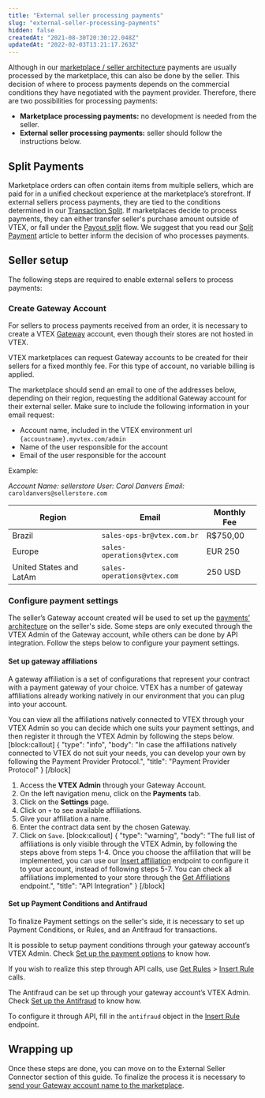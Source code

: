 ```yaml
---
title: "External seller processing payments"
slug: "external-seller-processing-payments"
hidden: false
createdAt: "2021-08-30T20:30:22.048Z"
updatedAt: "2022-02-03T13:21:17.263Z"
---
```

Although in our [marketplace / seller architecture](https://developers.vtex.com/docs/guides/external-marketplace-integration-architecture) payments are usually processed by the marketplace, this can also be done by the seller. This decision of where to process payments depends on the commercial conditions they have negotiated with the payment provider.  Therefore, there are two possibilities for processing payments:

- **Marketplace processing payments:** no development is needed from the seller.
- **External seller processing payments:** seller should follow the instructions below.

## Split Payments

Marketplace orders can often contain items from multiple sellers, which are paid for in a unified checkout experience at the marketplace’s storefront. If external sellers process payments, they are tied to the conditions determined in our [Transaction Split](https://help.vtex.com/en/tutorial/split-payment--6k5JidhYRUxileNolY2VLx#transaction-split). If marketplaces decide to process payments, they can either transfer seller's purchase amount outside of VTEX, or fall under the [Payout split](https://help.vtex.com/en/tutorial/split-payment--6k5JidhYRUxileNolY2VLx#payout-split) flow. We suggest that you read our [Split Payment](https://help.vtex.com/en/tutorial/split-payment--6k5JidhYRUxileNolY2VLx) article to better inform the decision of who processes payments.

## Seller setup

The following steps are required to enable external sellers to process payments:

### Create Gateway Account

For sellers to process payments received from an order, it is necessary to create a VTEX [Gateway](https://help.vtex.com/en/tutorial/what-is-a-payment-gateway--2KH9Wdi7F6swOU4amECSOk) account, even though their stores are not hosted in VTEX.

VTEX marketplaces can request  Gateway accounts to be created for their sellers for a fixed monthly fee. For this type of account, no variable billing is applied.

The marketplace should send an email to one of the addresses below, depending on their region, requesting the additional Gateway account for their external seller. Make sure to include the following information in your email request:

- Account name, included in the VTEX environment url `{accountname}.myvtex.com/admin`
- Name of the user responsible for the account
- Email of the user responsible for the account

Example:

_Account Name: sellerstore_
_User: Carol Danvers_
_Email:_ `caroldanvers@sellerstore.com`

| Region                  | Email                     | Monthly Fee |
|-------------------------|---------------------------|-------------|
| Brazil                  | `sales-ops-br@vtex.com.br`  | R$750,00    |
| Europe                  | `sales-operations@vtex.com` | EUR 250     |
| United States and LatAm | `sales-operations@vtex.com` | 250 USD     |

### Configure payment settings

The seller’s Gateway account created will be used to set up the [payments’ architecture](https://help.vtex.com/en/tracks/payments--6GAS7ZzGAm7AGoEAwDbwJG) on the seller's side. Some steps are only executed through the VTEX Admin of the Gateway account, while others can be done by API integration. Follow the steps below to configure your payment settings.

#### Set up gateway affiliations

A gateway affiliation is a set of configurations that represent your contract with a payment gateway of your choice. VTEX has a number of gateway affiliations already working natively in our environment that you can plug into your account.

You can view all the affiliations natively connected to VTEX through your VTEX Admin so you can decide which one suits your payment settings, and then register it through the VTEX Admin by following the steps below.
[block:callout]
{
  "type": "info",
  "body": "In case the affiliations natively connected to VTEX do not suit your needs, you can develop your own by following the Payment Provider Protocol.",
  "title": "Payment Provider Protocol"
}
[/block]

1. Access the **VTEX Admin** through your Gateway Account.
2. On the left navigation menu, click on the **Payments** tab.
3. Click on the **Settings** page.
4. Click on `+` to see available affiliations.
5. Give your affiliation a name.
6. Enter the contract data sent by the chosen Gateway.
7. Click on `Save`.
[block:callout]
{
  "type": "warning",
  "body": "The full list of affiliations is only visible through the VTEX Admin, by following the steps above from steps 1-4. Once you choose the affiliation that will be implemented, you can use our [Insert affiliation](https://developers.vtex.com/docs/api-reference/payments-gateway-api#post-/api/pvt/affiliations) endpoint to configure it to your account, instead of following steps 5-7. You can check all affiliations implemented to your store through the [Get Affiliations](https://developers.vtex.com/docs/api-reference/payments-gateway-api#get-/api/pvt/affiliations) endpoint.",
  "title": "API Integration"
}
[/block]

#### Set up Payment Conditions and Antifraud

To finalize Payment settings on the seller's side, it is necessary to set up Payment Conditions, or Rules, and an Antifraud for transactions.

It is possible to setup payment conditions through your gateway account’s VTEX Admin.  Check [Set up  the payment options](https://help.vtex.com/en/tutorial/how-to-configure-payment-conditions) to know how.

If you wish to realize this step through API calls, use [Get Rules](https://developers.vtex.com/docs/api-reference/payments-gateway-api#get-/api/pvt/rules) > [Insert Rule](https://developers.vtex.com/docs/api-reference/payments-gateway-api#post-/api/pvt/rules) calls.

The Antifraud can be set up  through your gateway account’s VTEX Admin.  Check [Set up the Antifraud](https://help.vtex.com/tutorial/how-to-configure-the-anti-fraud--tutorials_446) to know how.

To configure it through API, fill in the `antifraud` object in the [Insert Rule](https://developers.vtex.com/docs/api-reference/payments-gateway-api#post-/api/pvt/rules) endpoint.

## Wrapping up

Once these steps are done, you can move on to the External Seller Connector section of this guide. To finalize the process it is necessary to [send your Gateway account name to the marketplace](https://developers.vtex.com/docs/guides/external-seller-integration-connector#seller-processing-payments).
